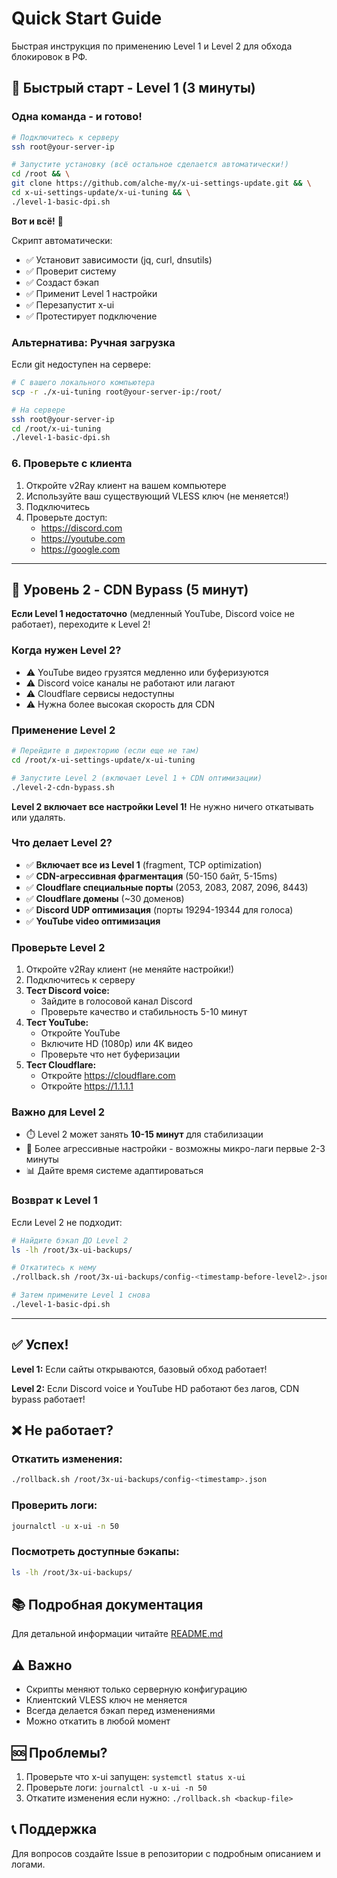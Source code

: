 # Quick Start Guide

Быстрая инструкция по применению Level 1 и Level 2 для обхода блокировок в РФ.

## 🚀 Быстрый старт - Level 1 (3 минуты)

### Одна команда - и готово!

```bash
# Подключитесь к серверу
ssh root@your-server-ip

# Запустите установку (всё остальное сделается автоматически!)
cd /root && \
git clone https://github.com/alche-my/x-ui-settings-update.git && \
cd x-ui-settings-update/x-ui-tuning && \
./level-1-basic-dpi.sh
```

**Вот и всё!** 🎉

Скрипт автоматически:
- ✅ Установит зависимости (jq, curl, dnsutils)
- ✅ Проверит систему
- ✅ Создаст бэкап
- ✅ Применит Level 1 настройки
- ✅ Перезапустит x-ui
- ✅ Протестирует подключение

### Альтернатива: Ручная загрузка

Если git недоступен на сервере:

```bash
# С вашего локального компьютера
scp -r ./x-ui-tuning root@your-server-ip:/root/

# На сервере
ssh root@your-server-ip
cd /root/x-ui-tuning
./level-1-basic-dpi.sh
```

### 6. Проверьте с клиента

1. Откройте v2Ray клиент на вашем компьютере
2. Используйте ваш существующий VLESS ключ (не меняется!)
3. Подключитесь
4. Проверьте доступ:
   - https://discord.com
   - https://youtube.com
   - https://google.com

---

## 🚀 Уровень 2 - CDN Bypass (5 минут)

**Если Level 1 недостаточно** (медленный YouTube, Discord voice не работает), переходите к Level 2!

### Когда нужен Level 2?

- ⚠️ YouTube видео грузятся медленно или буферизуются
- ⚠️ Discord voice каналы не работают или лагают
- ⚠️ Cloudflare сервисы недоступны
- ⚠️ Нужна более высокая скорость для CDN

### Применение Level 2

```bash
# Перейдите в директорию (если еще не там)
cd /root/x-ui-settings-update/x-ui-tuning

# Запустите Level 2 (включает Level 1 + CDN оптимизации)
./level-2-cdn-bypass.sh
```

**Level 2 включает все настройки Level 1!** Не нужно ничего откатывать или удалять.

### Что делает Level 2?

- ✅ **Включает все из Level 1** (fragment, TCP optimization)
- ✅ **CDN-агрессивная фрагментация** (50-150 байт, 5-15ms)
- ✅ **Cloudflare специальные порты** (2053, 2083, 2087, 2096, 8443)
- ✅ **Cloudflare домены** (~30 доменов)
- ✅ **Discord UDP оптимизация** (порты 19294-19344 для голоса)
- ✅ **YouTube video оптимизация**

### Проверьте Level 2

1. Откройте v2Ray клиент (не меняйте настройки!)
2. Подключитесь к серверу
3. **Тест Discord voice:**
   - Зайдите в голосовой канал Discord
   - Проверьте качество и стабильность 5-10 минут
4. **Тест YouTube:**
   - Откройте YouTube
   - Включите HD (1080p) или 4K видео
   - Проверьте что нет буферизации
5. **Тест Cloudflare:**
   - Откройте https://cloudflare.com
   - Откройте https://1.1.1.1

### Важно для Level 2

- ⏱️ Level 2 может занять **10-15 минут** для стабилизации
- 🔧 Более агрессивные настройки - возможны микро-лаги первые 2-3 минуты
- 📊 Дайте время системе адаптироваться

### Возврат к Level 1

Если Level 2 не подходит:

```bash
# Найдите бэкап ДО Level 2
ls -lh /root/3x-ui-backups/

# Откатитесь к нему
./rollback.sh /root/3x-ui-backups/config-<timestamp-before-level2>.json

# Затем примените Level 1 снова
./level-1-basic-dpi.sh
```

---

## ✅ Успех!

**Level 1:** Если сайты открываются, базовый обход работает!

**Level 2:** Если Discord voice и YouTube HD работают без лагов, CDN bypass работает!

## ❌ Не работает?

### Откатить изменения:

```bash
./rollback.sh /root/3x-ui-backups/config-<timestamp>.json
```

### Проверить логи:

```bash
journalctl -u x-ui -n 50
```

### Посмотреть доступные бэкапы:

```bash
ls -lh /root/3x-ui-backups/
```

## 📚 Подробная документация

Для детальной информации читайте [README.md](README.md)

## ⚠️ Важно

- Скрипты меняют только серверную конфигурацию
- Клиентский VLESS ключ не меняется
- Всегда делается бэкап перед изменениями
- Можно откатить в любой момент

## 🆘 Проблемы?

1. Проверьте что x-ui запущен: `systemctl status x-ui`
2. Проверьте логи: `journalctl -u x-ui -n 50`
3. Откатите изменения если нужно: `./rollback.sh <backup-file>`

## 📞 Поддержка

Для вопросов создайте Issue в репозитории с подробным описанием и логами.
